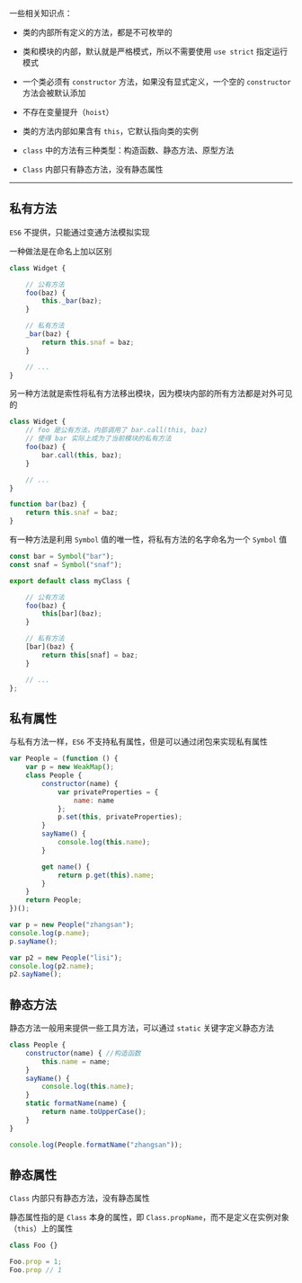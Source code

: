 一些相关知识点：

* 类的内部所有定义的方法，都是不可枚举的

* 类和模块的内部，默认就是严格模式，所以不需要使用 ```use strict``` 指定运行模式

* 一个类必须有 ```constructor``` 方法，如果没有显式定义，一个空的 ```constructor``` 方法会被默认添加

* 不存在变量提升（```hoist```）

* 类的方法内部如果含有 ```this```，它默认指向类的实例

* ```class``` 中的方法有三种类型：构造函数、静态方法、原型方法

* ```Class``` 内部只有静态方法，没有静态属性

----

## 私有方法

```ES6``` 不提供，只能通过变通方法模拟实现

一种做法是在命名上加以区别

```js
class Widget {

    // 公有方法
    foo(baz) {
        this._bar(baz);
    }

    // 私有方法
    _bar(baz) {
        return this.snaf = baz;
    }

    // ...
}
```

另一种方法就是索性将私有方法移出模块，因为模块内部的所有方法都是对外可见的

```js
class Widget {
    // foo 是公有方法，内部调用了 bar.call(this, baz)
    // 使得 bar 实际上成为了当前模块的私有方法
    foo(baz) {
        bar.call(this, baz);
    }

    // ...
}

function bar(baz) {
    return this.snaf = baz;
}
```

有一种方法是利用 ```Symbol``` 值的唯一性，将私有方法的名字命名为一个 ```Symbol``` 值

```js
const bar = Symbol("bar");
const snaf = Symbol("snaf");

export default class myClass {

    // 公有方法
    foo(baz) {
        this[bar](baz);
    }

    // 私有方法
    [bar](baz) {
        return this[snaf] = baz;
    }

    // ...
};
```



## 私有属性

与私有方法一样，```ES6``` 不支持私有属性，但是可以通过闭包来实现私有属性

```js
var People = (function () {
    var p = new WeakMap();
    class People {
        constructor(name) {
            var privateProperties = {
                name: name
            };
            p.set(this, privateProperties);
        }
        sayName() {
            console.log(this.name);
        }

        get name() {
            return p.get(this).name;
        }
    }
    return People;
})();

var p = new People("zhangsan");
console.log(p.name);
p.sayName();

var p2 = new People("lisi");
console.log(p2.name);
p2.sayName();
```


## 静态方法

静态方法一般用来提供一些工具方法，可以通过 ```static``` 关键字定义静态方法

```js
class People {
    constructor(name) { //构造函数
        this.name = name;
    }
    sayName() {
        console.log(this.name);
    }
    static formatName(name) {
        return name.toUpperCase();
    }
}

console.log(People.formatName("zhangsan"));
```


## 静态属性

```Class``` 内部只有静态方法，没有静态属性

静态属性指的是 ```Class``` 本身的属性，即 ```Class.propName```，而不是定义在实例对象（```this```）上的属性

```js
class Foo {}

Foo.prop = 1;
Foo.prop // 1
```